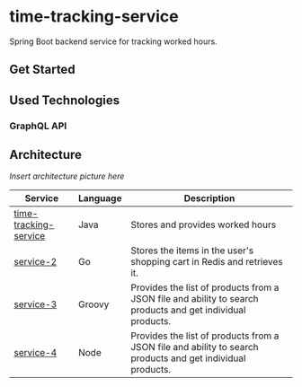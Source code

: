 # time-tracking-service

Spring Boot backend service for tracking worked hours.

## Get Started

## Used Technologies

### GraphQL API

## Architecture

*Insert architecture picture here*

| Service                                              | Language      | Description                                                                                                                       |
| ---------------------------------------------------- | ------------- | --------------------------------------------------------------------------------------------------------------------------------- |
| [time-tracking-service](https://github.com/jaausi/time-tracking-service) | Java          | Stores and provides worked hours |
| [service-2](www.google.com)                          | Go            | Stores the items in the user's shopping cart in Redis and retrieves it.                                                           |
| [service-3](www.google.com)                          | Groovy        | Provides the list of products from a JSON file and ability to search products and get individual products.                        |
| [service-4](www.google.com)                          | Node          | Provides the list of products from a JSON file and ability to search products and get individual products.                        |
